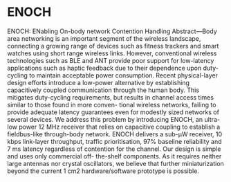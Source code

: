 # ENOCH
ENOCH: ENabling On-body network Contention Handling
Abstract—Body area networking is an important segment of the wireless landscape, connecting a growing range of devices such as fitness trackers and smart watches using short range wireless links. However, conventional wireless technologies such as BLE and ANT provide poor support for low-latency applications such as haptic feedback due to their dependence upon duty-cycling to maintain acceptable power consumption. Recent physical-layer design efforts introduce a low-power alternative by establishing capacitively coupled communication through the human body. This mitigates duty-cycling requirements, but results in channel access times similar to those found in more conven- tional wireless networks, failing to provide adequate latency guarantees even for modestly sized networks of several devices. We address this problem by introducing ENOCH, an ultra-low power 12 MHz receiver that relies on capacitive coupling to establish a fieldbus-like through-body network. ENOCH delivers a sub-μW receiver, 10 kbps link-layer throughput, traffic prioritisation, 97% baseline reliability and 7 ms latency regardless of contention for the channel. Our design is simple and uses only commercial off- the-shelf components. As it requires neither large antennas nor crystal oscillators, we believe that further miniaturization beyond the current 1 cm2 hardware/software prototype is possible.
